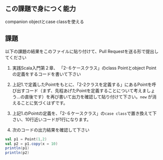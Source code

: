 ## この課題で身につく能力

companion objectとcase classを使える

## 課題

以下の課題の結果をこのファイルに貼り付けて、Pull Requestを送る形で提出してください

1. 実践Scala入門第２章、 「2-６ケースクラス」のclass Pointとobject Pointの定義をするコードを書いて下さい

2. 上記1.で定義したPointをもとに、「2-2クラスを定義する」にあるPointを呼び出すコード（まず、先程あげたPointを定義することについて考えましょう…の直後です）を再び書いて出力を確認して貼り付けて下さい。`new` が消えることに気づくはずです。

3. 上記1.のPointの定義を、「2-６ケースクラス」の`case class`で置き換えて下さい、10行近いコードが1行になります。

4. 次のコードの出力結果を確認して下さい

```scala
val p1 = Point(1,2)
val p2 = p1.copy(x = 10)
println(p1)
println(p2)
```

